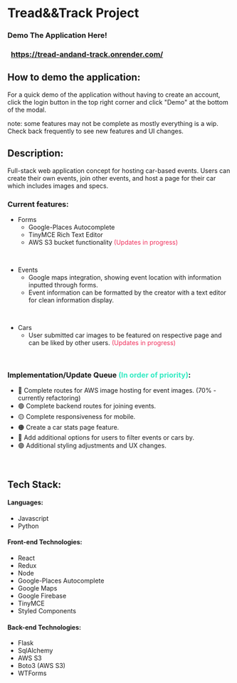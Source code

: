 # Tread&&Track Project

### Demo The Application Here! 
### &nbsp; https://tread-andand-track.onrender.com/ 

## How to demo the application:
For a quick demo of the application without having to create an account, click the login button in the top right corner and click "Demo" at the bottom of the modal.

note: some features may not be complete as mostly everything is a wip. Check back frequently to see new features and UI changes.

## Description:

Full-stack web application concept for hosting car-based events. Users can create their own events, join other events, and host a page for their car which includes images and specs.

### Current features:
- Forms 
   - Google-Places Autocomplete
   - TinyMCE Rich Text Editor
   - AWS S3 bucket functionality <span style="color:#f0305c">(Updates in progress)</span>

&nbsp;
- Events
   - Google maps integration, showing event location with information inputted through forms.
   - Event information can be formatted by the creator with a text editor for clean information display.

&nbsp;
- Cars
   - User submitted car images to be featured on respective page and can be liked by other users. <span style="color:#f0305c">(Updates in progress)</span>

&nbsp;
### Implementation/Update Queue <span style="color:#34ebc3">(In order of priority)</span>:
- 🔵 Complete routes for AWS image hosting for event images. (70% - currently refactoring)
- 🟢 Complete backend routes for joining events. 
- 🟡 Complete responsiveness for mobile. 
- 🟠 Create a car stats page feature. 
- 🔴 Add additional options for users to filter events or cars by. 
- 🟣 Additional styling adjustments and UX changes.

&nbsp;
## Tech Stack:
#### Languages:
- Javascript
- Python
#### Front-end Technologies:
- React
- Redux
- Node
- Google-Places Autocomplete
- Google Maps
- Google Firebase
- TinyMCE
- Styled Components
#### Back-end Technologies:
- Flask
- SqlAlchemy
- AWS S3
- Boto3 (AWS S3)
- WTForms
